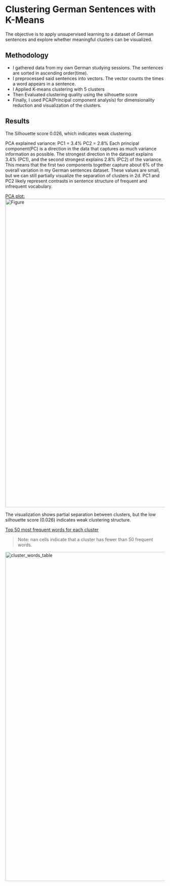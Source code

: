 # Clustering German Sentences with K-Means

The objective is to apply unsupervised learning to a dataset of German sentences and explore whether meaningful clusters can be visualized.

## Methodology
- I gathered data from my own German studying sessions. The sentences are sorted in ascending order(time).
- I preprocessed said sentences into vectors. The vector counts the times a word appears in a sentence.
- I Applied K-means clustering with 5 clusters
- Then Evaluated clustering quality using the silhouette score
- Finally, I used PCA(Principal component analysis) for dimensionality reduction and visualization of the clusters.

## Results

The Silhouette score 0.026, which indicates weak clustering.

PCA explained variance: PC1 = 3.4% PC2 = 2.8%
Each principal component(PC) is a direction in the data that captures as much variance information as possible. The strongest direction in the dataset explains 3.4% (PC1), and the second strongest explains 2.8% (PC2) of the variance. This means that the first two components together capture about 6% of the overall variation in my German sentences dataset. These values are small, but we can still partially visualize the separation of clusters in 2d. PC1 and PC2 likely represent contrasts in sentence structure of frequent and infrequent vocabulary.

<u>PCA plot:</u>
<img width="1920" height="975" alt="Figure" src="https://github.com/user-attachments/assets/b749b41e-da04-4a6c-b8a3-7eb88671c33d" />

The visualization shows partial separation between clusters, but the low silhouette score (0.026) indicates weak clustering structure.

<u>Top 50 most frequent words for each cluster</u>
> Note: nan cells indicate that a cluster has fewer than 50 frequent words.
<img width="950" height="1040" alt="cluster_words_table" src="https://github.com/user-attachments/assets/b18fa86d-49dc-4dd0-8176-0b0569997ccf" />

